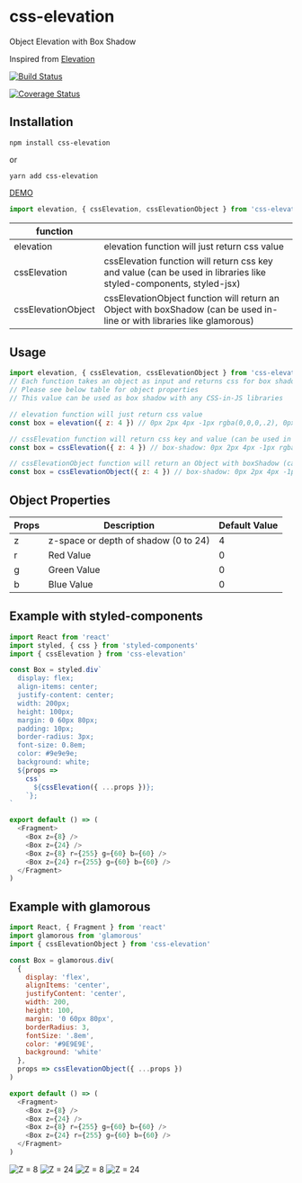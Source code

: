 # css-elevation

Object Elevation with Box Shadow

Inspired from [Elevation](https://material-components-web.appspot.com/elevation.html)

[![Build Status](https://travis-ci.org/vinodronold/css-elevation.svg?branch=master)](https://travis-ci.org/vinodronold/css-elevation)

[![Coverage Status](https://coveralls.io/repos/github/vinodronold/css-elevation/badge.svg)](https://coveralls.io/github/vinodronold/css-elevation)

## Installation

```
npm install css-elevation
```

or

```
yarn add css-elevation
```

[DEMO](https://css-elevation.now.sh/)

```javascript
import elevation, { cssElevation, cssElevationObject } from 'css-elevation'
```

| function           |                                                                                                                         |
| ------------------ | ----------------------------------------------------------------------------------------------------------------------- |
| elevation          | elevation function will just return css value                                                                           |
| cssElevation       | cssElevation function will return css key and value (can be used in libraries like styled-components, styled-jsx)       |
| cssElevationObject | cssElevationObject function will return an Object with boxShadow (can be used in-line or with libraries like glamorous) |

## Usage

```javascript
import elevation, { cssElevation, cssElevationObject } from 'css-elevation'
// Each function takes an object as input and returns css for box shadow
// Please see below table for object properties
// This value can be used as box shadow with any CSS-in-JS libraries

// elevation function will just return css value
const box = elevation({ z: 4 }) // 0px 2px 4px -1px rgba(0,0,0,.2), 0px 4px 5px 0px rgba(0,0,0,.14), 0px 1px 10px 0px rgba(0,0,0,.12)

// cssElevation function will return css key and value (can be used in libraries like styled-components, styled-jsx)
const box = cssElevation({ z: 4 }) // box-shadow: 0px 2px 4px -1px rgba(0,0,0,.2), 0px 4px 5px 0px rgba(0,0,0,.14), 0px 1px 10px 0px rgba(0,0,0,.12);

// cssElevationObject function will return an Object with boxShadow (can be used in-line or with libraries like glamorous)
const box = cssElevationObject({ z: 4 }) // box-shadow: 0px 2px 4px -1px rgba(0,0,0,.2), 0px 4px 5px 0px rgba(0,0,0,.14), 0px 1px 10px 0px rgba(0,0,0,.12);
```

## Object Properties

| Props | Description                          | Default Value |
| ----- | ------------------------------------ | ------------- |
| z     | z-space or depth of shadow (0 to 24) | 4             |
| r     | Red Value                            | 0             |
| g     | Green Value                          | 0             |
| b     | Blue Value                           | 0             |

## Example with styled-components

```javascript
import React from 'react'
import styled, { css } from 'styled-components'
import { cssElevation } from 'css-elevation'

const Box = styled.div`
  display: flex;
  align-items: center;
  justify-content: center;
  width: 200px;
  height: 100px;
  margin: 0 60px 80px;
  padding: 10px;
  border-radius: 3px;
  font-size: 0.8em;
  color: #9e9e9e;
  background: white;
  ${props =>
    css`
      ${cssElevation({ ...props })};
    `};
`

export default () => (
  <Fragment>
    <Box z={8} />
    <Box z={24} />
    <Box z={8} r={255} g={60} b={60} />
    <Box z={24} r={255} g={60} b={60} />
  </Fragment>
)
```

## Example with glamorous

```javascript
import React, { Fragment } from 'react'
import glamorous from 'glamorous'
import { cssElevationObject } from 'css-elevation'

const Box = glamorous.div(
  {
    display: 'flex',
    alignItems: 'center',
    justifyContent: 'center',
    width: 200,
    height: 100,
    margin: '0 60px 80px',
    borderRadius: 3,
    fontSize: '.8em',
    color: '#9E9E9E',
    background: 'white'
  },
  props => cssElevationObject({ ...props })
)

export default () => (
  <Fragment>
    <Box z={8} />
    <Box z={24} />
    <Box z={8} r={255} g={60} b={60} />
    <Box z={24} r={255} g={60} b={60} />
  </Fragment>
)
```

![Z = 8](https://raw.githubusercontent.com/vinodronold/css-elevation/blob/master/img/images/Z8.PNG "Z = 8")
![Z = 24](https://raw.githubusercontent.com/vinodronold/css-elevation/blob/master/img/images/Z24.PNG "Z = 8")
![Z = 8](https://raw.githubusercontent.com/vinodronold/css-elevation/blob/master/img/images/COLOR_Z8.PNG "Z = 8 with Color")
![Z = 24](https://raw.githubusercontent.com/vinodronold/css-elevation/blob/master/img/images/COLOR_Z24.PNG "Z = 8 with Color")
